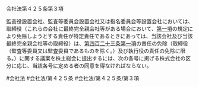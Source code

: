 会社法第４２５条第３項

監査役設置会社、監査等委員会設置会社又は指名委員会等設置会社においては、取締役（これらの会社に最終完全親会社等がある場合において、[第一項](会社法＿＿＿＿第４２５条第１項)の規定により免除しようとする責任が特定責任であるときにあっては、当該会社及び当該最終完全親会社等の取締役）は、[第四百二十三条第一項](会社法＿＿＿＿第４２３条第１項)の責任の免除（取締役（監査等委員又は監査委員であるものを除く。）及び執行役の責任の免除に限る。）に関する議案を株主総会に提出するには、次の各号に掲げる株式会社の区分に応じ、当該各号に定める者の同意を得なければならない。

#会社法
#会社法/第４２５条
#会社法/第４２５条/第３項
